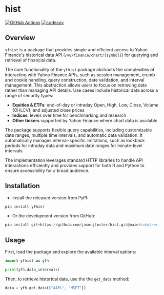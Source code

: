 # hist

[![GitHub Actions](https://github.com/jasonjfoster/hist/actions/workflows/check-standard-py.yaml/badge.svg)](https://github.com/jasonjfoster/hist/actions/workflows/check-standard-py.yaml)
[![codecov](https://codecov.io/gh/jasonjfoster/hist/graph/badge.svg)](https://app.codecov.io/github/jasonjfoster/hist)

## Overview

`yfhist` is a package that provides simple and efficient access to Yahoo Finance's historical data API (`/v8/finance/chart/{symbol}`) for querying and retrieval of financial data.

The core functionality of the `yfhist` package abstracts the complexities of interacting with Yahoo Finance APIs, such as session management, crumb and cookie handling, query construction, date validation, and interval management. This abstraction allows users to focus on retrieving data rather than managing API details. Use cases include historical data across a range of security types:

* **Equities & ETFs**: end-of-day or intraday Open, High, Low, Close, Volume (OHLCV), and adjusted close prices
* **Indices**: levels over time for benchmarking and research
* **Other tickers** supported by Yahoo Finance where chart data is available

The package supports flexible query capabilities, including customizable date ranges, multiple time intervals, and automatic data validation. It automatically manages interval-specific limitations, such as lookback periods for intraday data and maximum date ranges for minute-level intervals.

The implementation leverages standard HTTP libraries to handle API interactions efficiently and provides support for both R and Python to ensure accessibility for a broad audience.

## Installation

* Install the released version from PyPI:

```python
pip install yfhist
```

* Or the development version from GitHub:

```python
pip install git+https://github.com/jasonjfoster/hist.git@main#subdirectory=python
```

## Usage

First, load the package and explore the available interval options:

```python
import yfhist as yfh

print(yfh.data_intervals)
```

Then, to retrieve historical data, use the the `get_data` method:

```python
data = yfh.get_data(["AAPL", "MSFT"])
```
